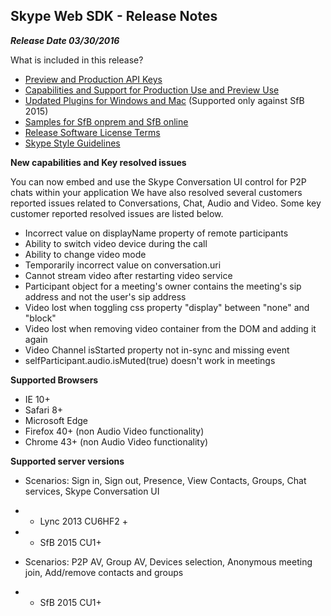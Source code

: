 ## Skype Web SDK - Release Notes 

_**Release Date 03/30/2016**_

What is included in this release?

- [Preview and Production API Keys]( /APIProductKeys.md)
- [Capabilities and Support for Production Use and Preview Use]( /APIProductKeys.md)
- [Updated Plugins for Windows and Mac](_/GettingStarted.md)  (Supported only against SfB 2015)
- [Samples for SfB onprem and SfB online](https://github.com/OfficeDev/skype-web-sdk-samples)
- [Release Software License Terms](_/TermsOfService.md)
- [Skype Style Guidelines](https://github.com/OfficeDev/skype-web-sdk-samples)

**New capabilities and Key resolved issues**

You can now embed and use the Skype Conversation UI control for P2P chats within your application
We have also resolved several customers reported issues related to Conversations, Chat, Audio and Video. Some key customer reported resolved issues are listed below.

- Incorrect value on displayName property of remote participants
- Ability to switch video device during the call
- Ability to change video mode 
- Temporarily incorrect value on conversation.uri
- Cannot stream video after restarting video service
- Participant object for a meeting's owner contains the meeting's sip address and not the
	user's sip address
- Video lost when toggling css property "display" between "none" and "block"
- Video lost when removing video container from the DOM and adding it again
- Video Channel isStarted property not in-sync and missing event
- selfParticipant.audio.isMuted(true) doesn't work in meetings

**Supported Browsers**

- IE 10+
- Safari 8+
- Microsoft Edge
- Firefox 40+ (non Audio Video functionality)
- Chrome 43+ (non Audio Video functionality)

**Supported server versions**

- Scenarios: Sign in, Sign out, Presence, View Contacts, Groups, Chat services, Skype Conversation UI
- -	Lync 2013 CU6HF2 +
- - SfB 2015 CU1+

- Scenarios: P2P AV, Group AV, Devices selection, Anonymous meeting join, Add/remove contacts and groups
- - SfB 2015 CU1+


